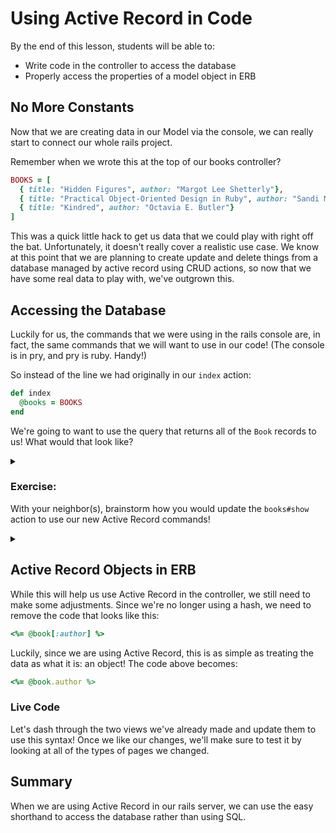 # Using Active Record in Code

By the end of this lesson, students will be able to:

- Write code in the controller to access the database
- Properly access the properties of a model object in ERB

## No More Constants

Now that we are creating data in our Model via the console, we can really start to connect our whole rails project.

Remember when we wrote this at the top of our books controller?

``` ruby
BOOKS = [
  { title: "Hidden Figures", author: "Margot Lee Shetterly"},
  { title: "Practical Object-Oriented Design in Ruby", author: "Sandi Metz"},
  { title: "Kindred", author: "Octavia E. Butler"}
]
```

This was a quick little hack to get us data that we could play with right off the bat. Unfortunately, it doesn't really cover a realistic use case. We know at this point that we are planning to create update and delete things from a database managed by active record using CRUD actions, so now that we have some real data to play with, we've outgrown this.

## Accessing the Database

Luckily for us, the commands that we were using in the rails console are, in fact, the same commands that we will want to use in our code! (The console is in pry, and pry is ruby. Handy!)

So instead of the line we had originally in our `index` action:

```ruby
def index
  @books = BOOKS
end
```

We're going to want to use the query that returns all of the `Book` records to us! What would that look like?

<details>
<summary></summary>

```ruby
def index
  @books = Book.all
end
```
</details>

### Exercise:

With your neighbor(s), brainstorm how you would update the `books#show` action to use our new Active Record commands!

<details>
<summary></summary>

```ruby
  def show
    book_id = params[:id]
    @book = Book.find_by(id: book_id)
    if @book.nil?
      head :not_found
      return
    end
  end
```
</details>

## Active Record Objects in ERB

While this will help us use Active Record in the controller, we still need to make some adjustments. Since we're no longer using a hash, we need to remove the code that looks like this:

```ruby
<%= @book[:author] %>
```

Luckily, since we are using Active Record, this is as simple as treating the data as what it is: an object! The code above becomes:

```ruby
<%= @book.author %>
```

### Live Code

Let's dash through the two views we've already made and update them to use this syntax! Once we like our changes, we'll make sure to test it by looking at all of the types of pages we changed.

## Summary

When we are using Active Record in our rails server, we can use the easy shorthand to access the database rather than using SQL.
